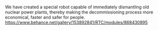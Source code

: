We have created a special robot capable of immediately dismantling old nuclear power plants, thereby making the decommissioning process more economical, faster and safer for people.
https://www.behance.net/gallery/153892841/RTC/modules/868430895
